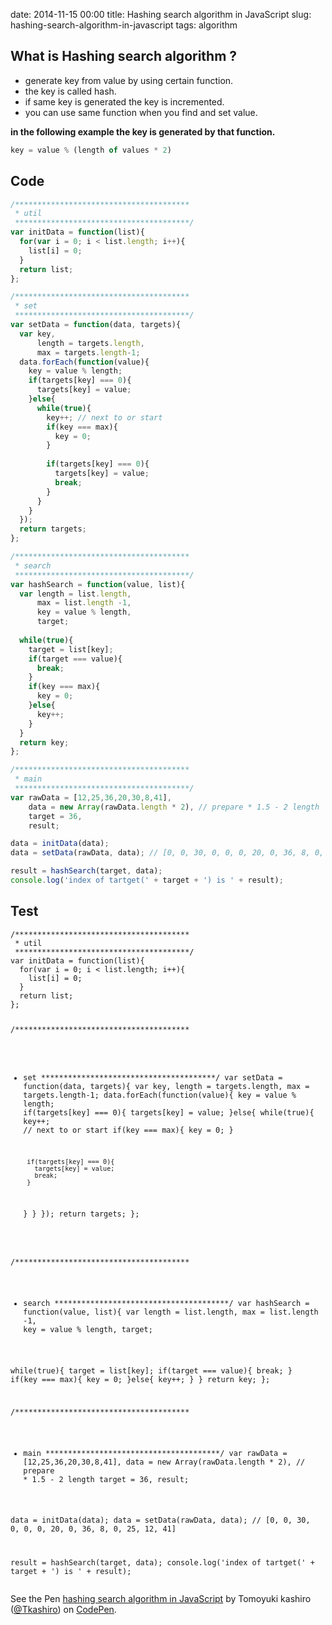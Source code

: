 date: 2014-11-15 00:00
title: Hashing search algorithm in JavaScript
slug: hashing-search-algorithm-in-javascript
tags: algorithm

## What is Hashing search algorithm ?

* generate key from value by using certain function.
* the key is called hash.
* if same key is generated the key is incremented.
* you can use same function when you find and set value.

__in the following example the key is generated by that function.__

```js
key = value % (length of values * 2)
```

## Code


```js
/***************************************
 * util
 ***************************************/
var initData = function(list){
  for(var i = 0; i < list.length; i++){
    list[i] = 0;
  }
  return list;
};

/***************************************
 * set
 ***************************************/
var setData = function(data, targets){
  var key,
      length = targets.length,
      max = targets.length-1;
  data.forEach(function(value){
    key = value % length;
    if(targets[key] === 0){
      targets[key] = value;
    }else{
      while(true){
        key++; // next to or start
        if(key === max){
          key = 0;
        }
        
        if(targets[key] === 0){
          targets[key] = value;
          break;
        }
      }
    }
  });
  return targets;
};

/***************************************
 * search
 ***************************************/
var hashSearch = function(value, list){
  var length = list.length,
      max = list.length -1,
      key = value % length,
      target;
  
  while(true){
    target = list[key];
    if(target === value){
      break;
    }
    if(key === max){
      key = 0;
    }else{
      key++;
    }
  }
  return key;
};

/***************************************
 * main
 ***************************************/
var rawData = [12,25,36,20,30,8,41],
    data = new Array(rawData.length * 2), // prepare * 1.5 - 2 length
    target = 36,
    result;

data = initData(data);
data = setData(rawData, data); // [0, 0, 30, 0, 0, 0, 20, 0, 36, 8, 0, 25, 12, 41] 

result = hashSearch(target, data);
console.log('index of tartget(' + target + ') is ' + result);
```
## Test

<div data-height="268" data-theme-id="9575" data-slug-hash="xbxjeQ" data-default-tab="js" data-user="Tkashiro" class='codepen'><pre><code>/***************************************
 * util
 ***************************************/
var initData = function(list){
  for(var i = 0; i &lt; list.length; i++){
    list[i] = 0;
  }
  return list;
};

/***************************************
 * set
 ***************************************/
var setData = function(data, targets){
  var key,
      length = targets.length,
      max = targets.length-1;
  data.forEach(function(value){
    key = value % length;
    if(targets[key] === 0){
      targets[key] = value;
    }else{
      while(true){
        key++; // next to or start
        if(key === max){
          key = 0;
        }
        
        if(targets[key] === 0){
          targets[key] = value;
          break;
        }
      }
    }
  });
  return targets;
};

/***************************************
 * search
 ***************************************/
var hashSearch = function(value, list){
  var length = list.length,
      max = list.length -1,
      key = value % length,
      target;
  
  while(true){
    target = list[key];
    if(target === value){
      break;
    }
    if(key === max){
      key = 0;
    }else{
      key++;
    }
  }
  return key;
};

/***************************************
 * main
 ***************************************/
var rawData = [12,25,36,20,30,8,41],
    data = new Array(rawData.length * 2), // prepare * 1.5 - 2 length
    target = 36,
    result;

data = initData(data);
data = setData(rawData, data); // [0, 0, 30, 0, 0, 0, 20, 0, 36, 8, 0, 25, 12, 41] 

result = hashSearch(target, data);
console.log(&#39;index of tartget(&#39; + target + &#39;) is &#39; + result);
</code></pre>
<p>See the Pen <a href='http://codepen.io/Tkashiro/pen/xbxjeQ/'>hashing search algorithm in JavaScript</a> by Tomoyuki kashiro (<a href='http://codepen.io/Tkashiro'>@Tkashiro</a>) on <a href='http://codepen.io'>CodePen</a>.</p>
</div><script async src="//assets.codepen.io/assets/embed/ei.js"></script>
